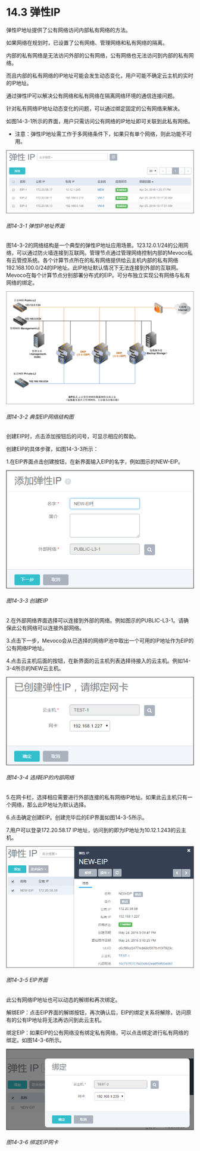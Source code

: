 # 14.3 弹性IP

弹性IP地址提供了公有网络访问内部私有网络的方法。

如果网络在规划时，已设置了公有网络、管理网络和私有网络的隔离。

内部的私有网络是无法访问外部的公有网络，公有网络也无法访问到内部的私有网络。

 而且内部的私有网络的IP地址可能会发生动态变化，用户可能不确定云主机的实时的IP地址。

通过弹性IP可以解决公有网络和私有网络在隔离网络环境的通信连接问题。

针对私有网络IP地址动态变化的问题，可以通过绑定固定的公有网络来解决。

如图14-3-1所示的界面，用户只需访问公有网络的IP地址即可关联到此私有网络。

* 注意：弹性IP地址需工作于多网络条件下，如果只有单个网络，则此功能不可用。

![png](../images/14-3-1.png "图14-3-1  弹性IP地址界面")
###### 图14-3-1  弹性IP地址界面

图14-3-2的网络结构是一个典型的弹性IP地址应用场景。123.12.0.1/24的公用网络，可以通过防火墙连接到互联网。管理节点通过管理网络控制内部的Mevoco私有云管控系统。各个计算节点所在的私有网络提供给云主机内部的私有网络192.168.100.0/24的IP地址。此IP地址默认情况下无法连接到外部的互联网。Mevoco在每个计算节点分别部署分布式的EIP。可分布独立实现公有网络与私有网络的绑定。

![png](../images/14-3-2.png "图14-3-2  典型EIP网络结构图")
###### 图14-3-2  典型EIP网络结构图

创建EIP时，点击添加按钮后的问号，可显示相应的帮助。

创建EIP的具体步骤，如图14-3-3所示：

1.在EIP界面点击创建按钮，在新界面输入EIP的名字，例如图示的NEW-EIP。

![png](../images/14-3-3.png "图14-3-3  创建EIP")
###### 图14-3-3  创建EIP

2.在外部网络界面选择可以连接到外部的网络。例如图示的PUBLIC-L3-1。请确保此公有网络可以连接外部网络。

3.点击下一步，Mevoco会从已选择的网络IP池中取出一个可用的IP地址作为EIP的公有网络IP地址。

4.点击云主机后面的按钮，在新界面的云主机列表选择待接入的云主机。例如14-3-4所示的NEW云主机。

![png](../images/14-3-4.png "图14-3-4 选择EIP的内部网络")
###### 图14-3-4 选择EIP的内部网络

5.在网卡栏，选择相应需要进行外部连接的私有网络IP地址。如果此云主机只有一个网络，那么此IP地址为默认选择。

6.点击确定创建EIP。创建完毕后的EIP界面如图14-3-5所示。

7.用户可以登录172.20.58.17 IP地址，访问到的即为IP地址为10.12.1.243的云主机。

![png](../images/14-3-5.png "图14-3-5 EIP界面")
###### 图14-3-5 EIP界面

此公有网络IP地址也可以动态的解绑和再次绑定。

解绑EIP：点击EIP界面的解绑按钮，再次确认后，EIP的绑定关系将解除，访问原有的公有IP地址将无法再访问到此云主机。

绑定EIP：如果EIP的公有网络没有绑定私有网络，可以点击绑定进行私有网络的绑定。如图14-3-6所示。

![png](../images/14-3-6.png "图14-3-6 绑定EIP网卡")
###### 图14-3-6 绑定EIP网卡

